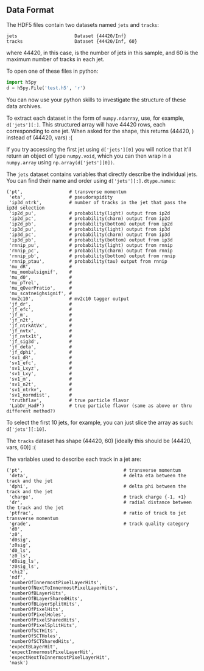 ## Data Format

The HDF5 files contain two datasets named `jets` and `tracks`:
```
jets                     Dataset {44420/Inf}
tracks                   Dataset {44420/Inf, 60}
```
where 44420, in this case, is the number of jets in this sample, and 60 is the maximum number of tracks in each jet. 

To open one of these files in python:
```python
import h5py
d = h5py.File('test.h5', 'r')
```
You can now use your python skills to investigate the structure of these data archives.

To extract each dataset in the form of `numpy.ndarray`, use, for example, `d['jets'][:]`.
This structured array will have 44420 rows, each corresponding to one jet. When asked for the shape, this returns (44420, ) instead of (44420, vars) :( 

If you try accessing the first jet using `d['jets'][0]` you will notice that it'll return an object of type `numpy.void`, which you can then wrap in a `numpy.array` using `np.array(d['jets'][0])`.

The `jets` dataset contains variables that directly describe the individual jets. You can find their name and order using `d['jets'][:].dtype.names`:
```
('pt',                 # transverse momentum
 'eta',                # pseudorapidity
 'ip3d_ntrk',          # number of tracks in the jet that pass the ip3d selection
 'ip2d_pu',            # probability(light) output from ip2d
 'ip2d_pc',            # probability(charm) output from ip2d
 'ip2d_pb',            # probability(bottom) output from ip2d
 'ip3d_pu',            # probability(light) output from ip3d
 'ip3d_pc',            # probability(charm) output from ip3d
 'ip3d_pb',            # probability(bottom) output from ip3d
 'rnnip_pu',           # probability(light) output from rnnip
 'rnnip_pc',           # probability(charm) output from rnnip
 'rnnip_pb',           # probability(bottom) output from rnnip
 'rnnip_ptau',         # probability(tau) output from rnnip
 'mu_dR',              #
 'mu_mombalsignif',    #
 'mu_d0',              #
 'mu_pTrel',           #
 'mu_qOverPratio',     #
 'mu_scatneighsignif', #
 'mv2c10',             # mv2c10 tagger output
 'jf_dr',              #
 'jf_efc',             #
 'jf_m',               #
 'jf_n2t',             #
 'jf_ntrkAtVx',        #
 'jf_nvtx',            #
 'jf_nvtx1t',          #   
 'jf_sig3d',           #
 'jf_deta',            #
 'jf_dphi',            #
 'sv1_dR',             #
 'sv1_efc',            #
 'sv1_Lxyz',           #
 'sv1_Lxy',            #
 'sv1_m',              #
 'sv1_n2t',            #
 'sv1_ntrkv',          #
 'sv1_normdist',       #
 'truthflav',          # true particle flavor
 'LabDr_HadF')         # true particle flavor (same as above or thru different method?)
```
To select the first 10 jets, for example, you can just slice the array as such: `d['jets'][:10]`.

The `tracks` dataset has shape (44420, 60) [ideally this should be (44420, vars, 60)] :(

The variables used to describe each track in a jet are:
```
('pt',                                     # transverse momentum
 'deta',                                   # delta eta between the track and the jet
 'dphi',                                   # delta phi between the track and the jet
 'charge',                                 # track charge {-1, +1}
 'dr',                                     # radial distance between the track and the jet
 'ptfrac',                                 # ratio of track to jet transverse momentum
 'grade',                                  # track quality category
 'd0',  
 'z0',
 'd0sig',
 'z0sig',
 'd0_ls',
 'z0_ls',
 'd0sig_ls',
 'z0sig_ls',
 'chi2',
 'ndf',
 'numberOfInnermostPixelLayerHits',
 'numberOfNextToInnermostPixelLayerHits',
 'numberOfBLayerHits',
 'numberOfBLayerSharedHits',
 'numberOfBLayerSplitHits',
 'numberOfPixelHits',
 'numberOfPixelHoles',
 'numberOfPixelSharedHits',
 'numberOfPixelSplitHits',
 'numberOfSCTHits',
 'numberOfSCTHoles',
 'numberOfSCTSharedHits',
 'expectBLayerHit',
 'expectInnermostPixelLayerHit',
 'expectNextToInnermostPixelLayerHit',
 'mask')

```



